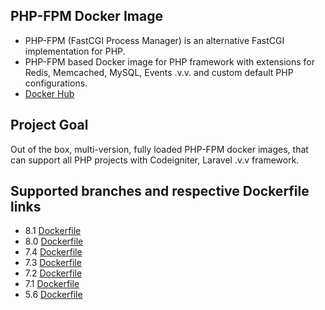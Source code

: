 ## PHP-FPM Docker Image

- PHP-FPM (FastCGI Process Manager) is an alternative FastCGI implementation for PHP.
- PHP-FPM based Docker image for PHP framework with extensions for Redis, Memcached, MySQL, Events .v.v. and custom default PHP configurations.
- [Docker Hub](https://hub.docker.com/r/vuvanthuyyamaha/php-fpm)

## Project Goal

Out of the box, multi-version, fully loaded PHP-FPM docker images, that can support all PHP projects with Codeigniter, Laravel .v.v framework.

## Supported branches and respective Dockerfile links

- 8.1 [Dockerfile](./8.1/Dockerfile)
- 8.0 [Dockerfile](./8.0/Dockerfile)
- 7.4 [Dockerfile](./7.4/Dockerfile)
- 7.3 [Dockerfile](./7.3/Dockerfile)
- 7.2 [Dockerfile](./7.3/Dockerfile)
- 7.1 [Dockerfile](./7.1/Dockerfile)
- 5.6 [Dockerfile](./5.6/Dockerfile)
